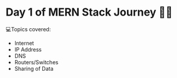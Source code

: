 # Day 1 of  MERN Stack Journey 🍃✅
💻Topics covered:
* Internet
* IP Address
* DNS
* Routers/Switches
* Sharing of Data
